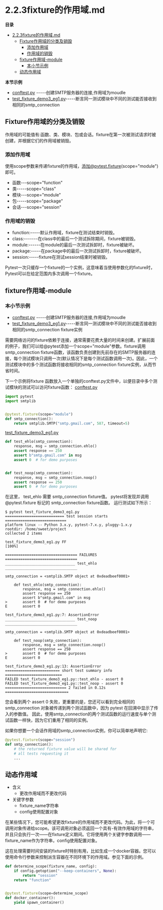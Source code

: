# 2.2.3fixture的作用域.md
**目录**
- [2.2.3fixture的作用域.md](#223fixture的作用域md)
  - [Fixture作用域的分类及销毁](#fixture作用域的分类及销毁)
    - [添加作用域](#添加作用域)
    - [作用域的销毁](#作用域的销毁)
  - [fixture作用域-module](#fixture作用域-module)
    - [本小节示例](#本小节示例)
  - [动态作用域](#动态作用域)

**本节示例**
- [​​conftest.py](../../code/fixture/conftest.py)                            -----创建SMTP服务器的连接,作用域为moudle
- [test_fixture_demo3_eg1.py](../../code/fixture/test_fixture_demo3_eg1.py)-----断言同一测试模块中不同的测试能否接收到相同的​​smtp_connection 

## Fixture作用域的分类及销毁
作用域的可能值有:函数、类、模块、包或会话。​​fixture​​在第一次被测试请求时被创建，并根据它们的作用域被销毁。

### 添加作用域
使用scope参数来传递fixture的作用域，添加@pytest.fixture(scope="module")即可。
- 函数---scope="function"
- 类-----scope="class"
- 模块---scope="module"
- 包-----scope="package"
- 会话---scope="session"

### 作用域的销毁
- ​function​​:-----默认作用域，​​fixture​​在测试结束时销毁。
- ​class​​:-------在​class​中的最后一个测试拆除期间，​​fixture​​被销毁。
- ​module​​:------在​module​的最后一次测试拆卸时，​​fixture​​被破坏。
- package​​:-----在​package​中的最后一次测试拆卸时，​​fixture​​被破坏。
- session​​:​-----fixture​在测试session结束时被销毁。

Pytest一次只缓存一个​​fixture​​的一个实例，这意味着当使用参数化的​​fixture​​时，Pytest可以在给定范围内多次调用一个​​fixture​​。


## fixture作用域-module
### 本小节示例
- [​​conftest.py](../../code/fixture/conftest.py)                            -----创建SMTP服务器的连接,作用域为moudle
- [test_fixture_demo3_eg1.py](../../code/fixture/test_fixture_demo3_eg1.py)-----断言同一测试模块中不同的测试能否接收到相同的​​smtp_connection fixture​​实例

需要网络访问的​​fixture​​依赖于连接，通常需要花费大量的时间来创建。扩展前面的例子，我们可以给​​@pytest​​添加一个​​scope="module"​​参数。​​fixture​​调用​​smtp_connection fixture​​函数，该函数负责创建到先前存在的SMTP服务器的连接，每个测试模块只调用一次(默认情况下是每个测试函数调用一次)。因此，一个测试模块中的多个测试函数将接收相同的​​smtp_connection fixture​​实例，从而节省时间。

下一个示例将​​fixture ​​函数放入一个单独的conftest.py​​ 文件中，以便目录中多个测试模块的测试可以访问​​fixture​​函数：
[​​conftest.py](../../code/fixture/conftest.py)​
```python
import pytest
import smtplib


@pytest.fixture(scope="module")
def smtp_connection():
    return smtplib.SMTP("smtp.gmail.com", 587, timeout=5)
```
[test_fixture_demo3_eg1.py](../../code/fixture/test_fixture_demo3_eg1.py)
```python
def test_ehlo(smtp_connection):
    response, msg = smtp_connection.ehlo()
    assert response == 250
    assert b"smtp.gmail.com" in msg
    assert 0  # for demo purposes


def test_noop(smtp_connection):
    response, msg = smtp_connection.noop()
    assert response == 250
    assert 0  # for demo purposes
```

在这里， ​​test_ehlo ​​需要 ​​smtp_connection fixture​​值。 ​pytest ​将发现并调用 ​​@pytest.fixture​​ 标记的 ​​smtp_connection fixture​​函数。 运行测试如下所示：
```shell
$ pytest test_fixture_demo3_eg1.py
=========================== test session starts ============================
platform linux -- Python 3.x.y, pytest-7.x.y, pluggy-1.x.y
rootdir: /home/sweet/project
collected 2 items

test_fixture_demo3_eg1.py FF                                                    [100%]

================================= FAILURES =================================
________________________________ test_ehlo _________________________________

smtp_connection = <smtplib.SMTP object at 0xdeadbeef0001>

    def test_ehlo(smtp_connection):
        response, msg = smtp_connection.ehlo()
        assert response == 250
        assert b"smtp.gmail.com" in msg
>       assert 0  # for demo purposes
E       assert 0

test_fixture_demo3_eg1.py:7: AssertionError
________________________________ test_noop _________________________________

smtp_connection = <smtplib.SMTP object at 0xdeadbeef0001>

    def test_noop(smtp_connection):
        response, msg = smtp_connection.noop()
        assert response == 250
>       assert 0  # for demo purposes
E       assert 0

test_fixture_demo3_eg1.py:13: AssertionError
========================= short test summary info ==========================
FAILED test_fixture_demo3_eg1.py::test_ehlo - assert 0
FAILED test_fixture_demo3_eg1.py::test_noop - assert 0
============================ 2 failed in 0.12s =============================
```

您会看到两个 ​​assert 0​​ 失败，更重要的是，您还可以看到完全相同的 ​​smtp_connection​​ 对象被传递到两个测试函数中，因为 pytest 在回溯中显示了传入的参数值。 因此，使用 ​​smtp_connection​的两个测试函数的运行速度与单个测试函数一样快，因为它们重用了相同的实例。

如果你想要一个会话作用域的​​smtp_connection​​实例，你可以简单地声明它:
```python
@pytest.fixture(scope="session")
def smtp_connection():
    # the returned fixture value will be shared for
    # all tests requesting it
    ...

```


## 动态作用域
- 含义
  - 更改作用域而不更改代码
- 关键字参数
  - fixture_name字符串
  - config使用配置对象

在某些情况下，您可能希望更改​​fixture​​的作用域而不更改代码。为此，将一个可调用对象传递给​​scope​​。该可调用对象必须返回一个具有-有效作用域的字符串，并且只会执行一次——在​​fixture​​定义期间。它将使用两个关键字参数调用——​​fixture_name​​作为字符串，​​config​​使用配置对象。

这在处理需要时间安装的​​fixture​​时特别有用，比如生成一个​​docker​​容器。您可以使用命令行参数来控制派生容器在不同环境下的作用域。参见下面的示例。
```python
def determine_scope(fixture_name, config):
    if config.getoption("--keep-containers", None):
        return "session"
    return "function"


@pytest.fixture(scope=determine_scope)
def docker_container():
    yield spawn_container()
```
